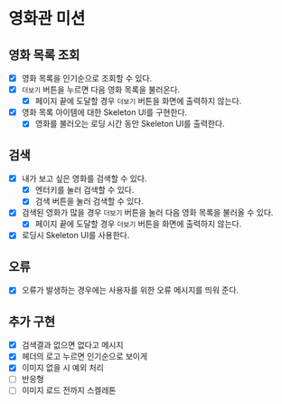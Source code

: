# 영화관 미션

## 영화 목록 조회

- [x] 영화 목록을 인기순으로 조회할 수 있다.
- [x] `더보기` 버튼을 누르면 다음 영화 목록을 불러온다.
  - [x] 페이지 끝에 도달할 경우 `더보기` 버튼을 화면에 출력하지 않는다.
- [x] 영화 목록 아이템에 대한 Skeleton UI를 구현한다.
  - [x] 영화를 불러오는 로딩 시간 동안 Skeleton UI를 출력한다.

## 검색

- [x] 내가 보고 싶은 영화를 검색할 수 있다.
  - [x] 엔터키를 눌러 검색할 수 있다.
  - [x] 검색 버튼을 눌러 검색할 수 있다.
- [x] 검색된 영화가 많을 경우 `더보기` 버튼을 눌러 다음 영화 목록을 불러올 수 있다.
  - [x] 페이지 끝에 도달할 경우 `더보기` 버튼을 화면에 출력하지 않는다.
- [x] 로딩시 Skeleton UI를 사용한다.

## 오류

- [x] 오류가 발생하는 경우에는 사용자를 위한 오류 메시지를 띄워 준다.

## 추가 구현

- [x] 검색결과 없으면 없다고 메시지
- [x] 헤더의 로고 누르면 인기순으로 보이게
- [x] 이미지 없을 시 예외 처리
- [ ] 반응형
- [ ] 이미지 로드 전까지 스켈레톤
